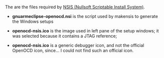 The are the files required by [NSIS (Nullsoft Scriptable Install System)](http://nsis.sourceforge.net/Main_Page).

* **gnuarmeclipse-openocd.nsi** is the script used by makensis to generate the Windows setups

* **openocd-nsis.ico** is the image used in left pane of the setup windows; it was selected because it contains a JTAG reference;

* **openocd-nsis.ico** is a generic debugger icon, and not the official OpenOCD icon, since... I could not find such an official icon.
